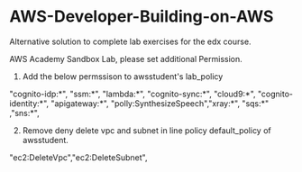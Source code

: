 # AWS-Developer-Building-on-AWS


Alternative solution to complete lab exercises for the edx course.


AWS Academy Sandbox Lab, please set additional Permission.


1. Add the below permssison to awsstudent's lab_policy


"cognito-idp:\*", "ssm:\*", "lambda:\*", "cognito-sync:\*", "cloud9:\*", "cognito-identity:\*", "apigateway:\*", "polly:SynthesizeSpeech","xray:\*", "sqs:\*" ,"sns:\*",


2. Remove deny delete vpc and subnet in line policy default_policy of awsstudent.


"ec2:DeleteVpc","ec2:DeleteSubnet",